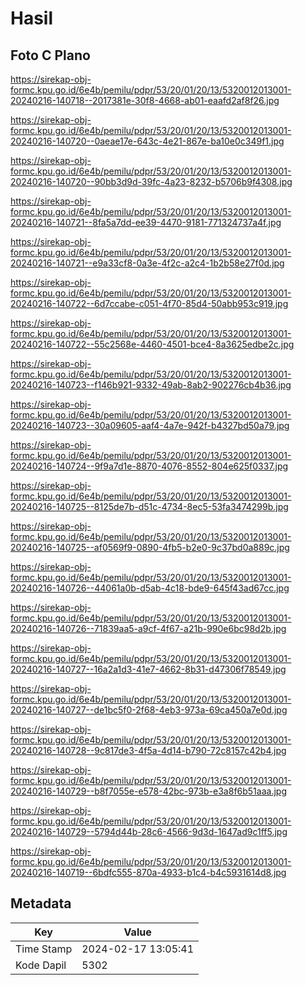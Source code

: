 # Hasil

## Foto C Plano

https://sirekap-obj-formc.kpu.go.id/6e4b/pemilu/pdpr/53/20/01/20/13/5320012013001-20240216-140718--2017381e-30f8-4668-ab01-eaafd2af8f26.jpg

https://sirekap-obj-formc.kpu.go.id/6e4b/pemilu/pdpr/53/20/01/20/13/5320012013001-20240216-140720--0aeae17e-643c-4e21-867e-ba10e0c349f1.jpg

https://sirekap-obj-formc.kpu.go.id/6e4b/pemilu/pdpr/53/20/01/20/13/5320012013001-20240216-140720--90bb3d9d-39fc-4a23-8232-b5706b9f4308.jpg

https://sirekap-obj-formc.kpu.go.id/6e4b/pemilu/pdpr/53/20/01/20/13/5320012013001-20240216-140721--8fa5a7dd-ee39-4470-9181-771324737a4f.jpg

https://sirekap-obj-formc.kpu.go.id/6e4b/pemilu/pdpr/53/20/01/20/13/5320012013001-20240216-140721--e9a33cf8-0a3e-4f2c-a2c4-1b2b58e27f0d.jpg

https://sirekap-obj-formc.kpu.go.id/6e4b/pemilu/pdpr/53/20/01/20/13/5320012013001-20240216-140722--6d7ccabe-c051-4f70-85d4-50abb953c919.jpg

https://sirekap-obj-formc.kpu.go.id/6e4b/pemilu/pdpr/53/20/01/20/13/5320012013001-20240216-140722--55c2568e-4460-4501-bce4-8a3625edbe2c.jpg

https://sirekap-obj-formc.kpu.go.id/6e4b/pemilu/pdpr/53/20/01/20/13/5320012013001-20240216-140723--f146b921-9332-49ab-8ab2-902276cb4b36.jpg

https://sirekap-obj-formc.kpu.go.id/6e4b/pemilu/pdpr/53/20/01/20/13/5320012013001-20240216-140723--30a09605-aaf4-4a7e-942f-b4327bd50a79.jpg

https://sirekap-obj-formc.kpu.go.id/6e4b/pemilu/pdpr/53/20/01/20/13/5320012013001-20240216-140724--9f9a7d1e-8870-4076-8552-804e625f0337.jpg

https://sirekap-obj-formc.kpu.go.id/6e4b/pemilu/pdpr/53/20/01/20/13/5320012013001-20240216-140725--8125de7b-d51c-4734-8ec5-53fa3474299b.jpg

https://sirekap-obj-formc.kpu.go.id/6e4b/pemilu/pdpr/53/20/01/20/13/5320012013001-20240216-140725--af0569f9-0890-4fb5-b2e0-9c37bd0a889c.jpg

https://sirekap-obj-formc.kpu.go.id/6e4b/pemilu/pdpr/53/20/01/20/13/5320012013001-20240216-140726--44061a0b-d5ab-4c18-bde9-645f43ad67cc.jpg

https://sirekap-obj-formc.kpu.go.id/6e4b/pemilu/pdpr/53/20/01/20/13/5320012013001-20240216-140726--71839aa5-a9cf-4f67-a21b-990e6bc98d2b.jpg

https://sirekap-obj-formc.kpu.go.id/6e4b/pemilu/pdpr/53/20/01/20/13/5320012013001-20240216-140727--16a2a1d3-41e7-4662-8b31-d47306f78549.jpg

https://sirekap-obj-formc.kpu.go.id/6e4b/pemilu/pdpr/53/20/01/20/13/5320012013001-20240216-140727--de1bc5f0-2f68-4eb3-973a-69ca450a7e0d.jpg

https://sirekap-obj-formc.kpu.go.id/6e4b/pemilu/pdpr/53/20/01/20/13/5320012013001-20240216-140728--9c817de3-4f5a-4d14-b790-72c8157c42b4.jpg

https://sirekap-obj-formc.kpu.go.id/6e4b/pemilu/pdpr/53/20/01/20/13/5320012013001-20240216-140729--b8f7055e-e578-42bc-973b-e3a8f6b51aaa.jpg

https://sirekap-obj-formc.kpu.go.id/6e4b/pemilu/pdpr/53/20/01/20/13/5320012013001-20240216-140729--5794d44b-28c6-4566-9d3d-1647ad9c1ff5.jpg

https://sirekap-obj-formc.kpu.go.id/6e4b/pemilu/pdpr/53/20/01/20/13/5320012013001-20240216-140719--6bdfc555-870a-4933-b1c4-b4c5931614d8.jpg


## Metadata

| Key        | Value               |
| ---------- | ------------------- |
| Time Stamp | 2024-02-17 13:05:41 |
| Kode Dapil | 5302                |



